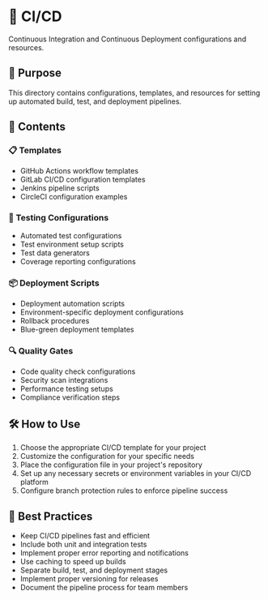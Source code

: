# 🔄 CI/CD

Continuous Integration and Continuous Deployment configurations and resources.

## 🚀 Purpose

This directory contains configurations, templates, and resources for setting up automated build, test, and deployment pipelines.

## 📁 Contents

### 📋 Templates
- GitHub Actions workflow templates
- GitLab CI/CD configuration templates
- Jenkins pipeline scripts
- CircleCI configuration examples

### 🧪 Testing Configurations
- Automated test configurations
- Test environment setup scripts
- Test data generators
- Coverage reporting configurations

### 📦 Deployment Scripts
- Deployment automation scripts
- Environment-specific deployment configurations
- Rollback procedures
- Blue-green deployment templates

### 🔍 Quality Gates
- Code quality check configurations
- Security scan integrations
- Performance testing setups
- Compliance verification steps

## 🛠️ How to Use

1. Choose the appropriate CI/CD template for your project
2. Customize the configuration for your specific needs
3. Place the configuration file in your project's repository
4. Set up any necessary secrets or environment variables in your CI/CD platform
5. Configure branch protection rules to enforce pipeline success

## 🌟 Best Practices

- Keep CI/CD pipelines fast and efficient
- Include both unit and integration tests
- Implement proper error reporting and notifications
- Use caching to speed up builds
- Separate build, test, and deployment stages
- Implement proper versioning for releases
- Document the pipeline process for team members